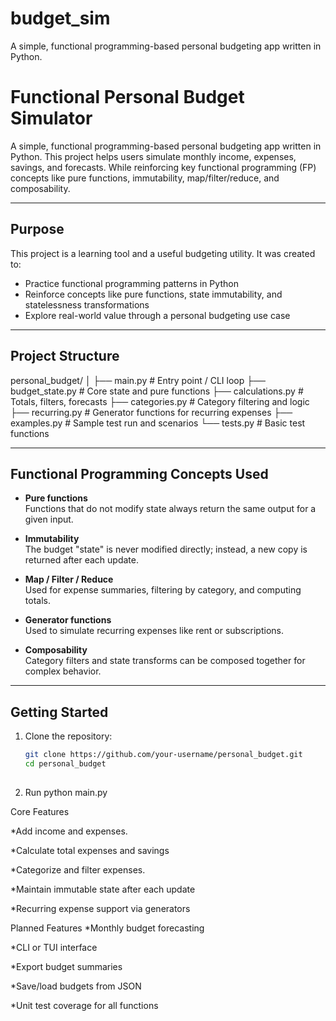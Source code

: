 # budget_sim
A simple, functional programming-based personal budgeting app written in Python.


# Functional Personal Budget Simulator

  A simple, functional programming-based personal budgeting app written in Python.
  This project helps users simulate monthly income, expenses, savings, and forecasts.
  While reinforcing key functional programming (FP) concepts like pure functions,
  immutability, map/filter/reduce, and composability.

---

## Purpose

  This project is a learning tool and a useful budgeting utility. It was created to:
  
  - Practice functional programming patterns in Python
  - Reinforce concepts like pure functions, state immutability, and statelessness
    transformations
  - Explore real-world value through a personal budgeting use case

---

## Project Structure
  personal_budget/
  │
  ├── main.py # Entry point / CLI loop
  ├── budget_state.py # Core state and pure functions
  ├── calculations.py # Totals, filters, forecasts
  ├── categories.py # Category filtering and logic
  ├── recurring.py # Generator functions for recurring expenses
  ├── examples.py # Sample test run and scenarios
  └── tests.py # Basic test functions



---

## Functional Programming Concepts Used
  
  - **Pure functions**  
    Functions that do not modify state always return the same output for a given input.
  
  - **Immutability**  
    The budget "state" is never modified directly; instead, a new copy is returned after
    each update.
  
  - **Map / Filter / Reduce**  
    Used for expense summaries, filtering by category, and computing totals.
  
  - **Generator functions**  
    Used to simulate recurring expenses like rent or subscriptions.
  
  - **Composability**  
    Category filters and state transforms can be composed together for complex behavior.

---

## Getting Started

  1. Clone the repository:
  
     ```bash
     git clone https://github.com/your-username/personal_budget.git
     cd personal_budget
  
  2. Run python main.py


Core Features

  *Add income and expenses.
  
  *Calculate total expenses and savings
  
  *Categorize and filter expenses.
  
  *Maintain immutable state after each update
  
  *Recurring expense support via generators

Planned Features
  *Monthly budget forecasting
  
  *CLI or TUI interface
  
  *Export budget summaries
  
  *Save/load budgets from JSON
  
  *Unit test coverage for all functions

